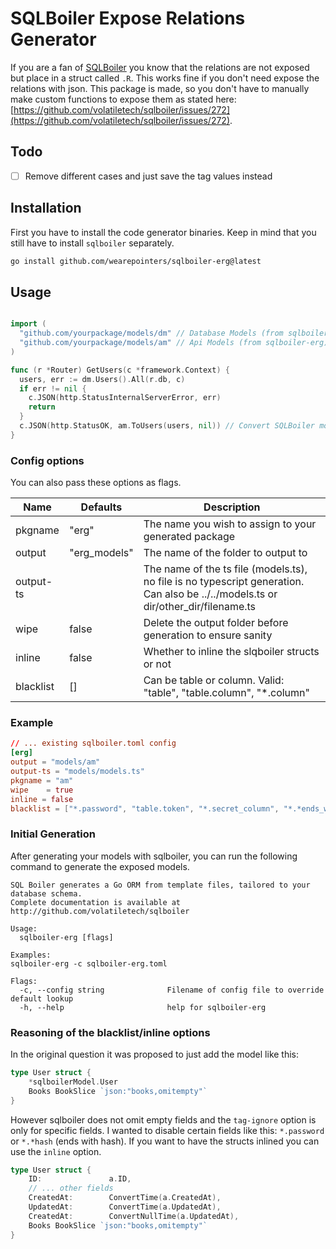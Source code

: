 # SQLBoiler Expose Relations Generator

If you are a fan of [SQLBoiler](https://github.com/volatiletech/sqlboiler) you know that the relations are not exposed but place in a struct called `.R`. This works fine if you don't need expose the relations with json. This package is made, so you don't have to manually make custom functions to expose them as stated here: [https://github.com/volatiletech/sqlboiler/issues/272](https://github.com/volatiletech/sqlboiler/issues/272).

## Todo
- [ ] Remove different cases and just save the tag values instead

## Installation

First you have to install the code generator binaries. Keep in mind that you still have to install `sqlboiler` separately.


```bash
go install github.com/wearepointers/sqlboiler-erg@latest
```

## Usage

```go

import (
  "github.com/yourpackage/models/dm" // Database Models (from sqlboiler)
  "github.com/yourpackage/models/am" // Api Models (from sqlboiler-erg)
)

func (r *Router) GetUsers(c *framework.Context) {
  users, err := dm.Users().All(r.db, c)
  if err != nil {
    c.JSON(http.StatusInternalServerError, err)
    return
  }
  c.JSON(http.StatusOK, am.ToUsers(users, nil)) // Convert SQLBoiler model to API model
}

```

### Config options
You can also pass these options as flags.

| Name                | Defaults  | Description |
| ------------------- | --------- | ----------- |
| pkgname             | "erg"  | The name you wish to assign to your generated package |
| output              | "erg_models"  | The name of the folder to output to |
| output-ts |     | The name of the ts file (models.ts), no file is no typescript generation. Can also be ../../models.ts or dir/other_dir/filename.ts |
| wipe                | false     | Delete the output folder before generation to ensure sanity |
| inline             | false     | Whether to inline the slqboiler structs or not |
| blacklist          | []        | Can be table or column. Valid: "table", "table.column", "*.column" |

### Example

```toml
// ... existing sqlboiler.toml config
[erg]
output = "models/am"
output-ts = "models/models.ts"
pkgname = "am"
wipe    = true
inline = false
blacklist = ["*.password", "table.token", "*.secret_column", "*.*ends_with", "table"]
```

### Initial Generation

After generating your models with sqlboiler, you can run the following command to generate the exposed models.

```text
SQL Boiler generates a Go ORM from template files, tailored to your database schema.
Complete documentation is available at http://github.com/volatiletech/sqlboiler

Usage:
  sqlboiler-erg [flags]

Examples:
sqlboiler-erg -c sqlboiler-erg.toml 

Flags:
  -c, --config string              Filename of config file to override default lookup
  -h, --help                       help for sqlboiler-erg
```

### Reasoning of the blacklist/inline options

In the original question it was proposed to just add the model like this:
```go
type User struct {
    *sqlboilerModel.User
    Books BookSlice `json:"books,omitempty"`
}
```

However sqlboiler does not omit empty fields and the `tag-ignore` option is only for specific fields. I wanted to disable certain fields like this: `*.password` or `*.*hash` (ends with hash). If you want to have the structs inlined you can use the `inline` option. 
```go
type User struct {
    ID:               a.ID,
    // ... other fields
    CreatedAt:        ConvertTime(a.CreatedAt),
    UpdatedAt:        ConvertTime(a.UpdatedAt),
    CreatedAt:        ConvertNullTime(a.UpdatedAt),
    Books BookSlice `json:"books,omitempty"`
}
```

